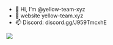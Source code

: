 - 👋 Hi, I’m @yellow-team-xyz
- 👀 website yellow-team.xyz
- 📫 Discord: discord.gg/J959TmcxhE

<img align="center" src="https://github-readme-stats.vercel.app/api?username=yellow-team-xyz&count_private=true&show_icons=true&theme=prussian"/>
